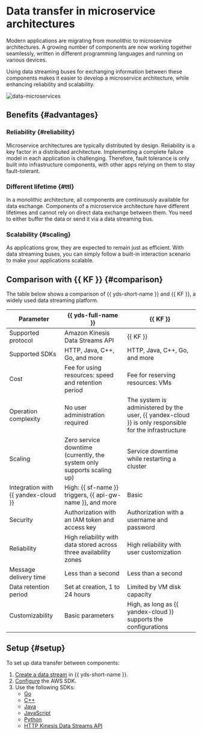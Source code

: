 # Data transfer in microservice architectures

Modern applications are migrating from monolithic to microservice architectures. A growing number of components are now working together seamlessly, written in different programming languages and running on various devices.

Using data streaming buses for exchanging information between these components makes it easier to develop a microservice architecture, while enhancing reliability and scalability.

![data-microservices](../../_assets/data-streams/data-microservices.svg)

## Benefits {#advantages}

### Reliability {#reliability}

Microservice architectures are typically distributed by design. Reliability is a key factor in a distributed architecture. Implementing a complete failure model in each application is challenging. Therefore, fault tolerance is only built into infrastructure components, with other apps relying on them to stay fault-tolerant.

### Different lifetime {#ttl}

In a monolithic architecture, all components are continuously available for data exchange. Components of a microservice architecture have different lifetimes and cannot rely on direct data exchange between them. You need to either buffer the data or send it via a data streaming bus.

### Scalability {#scaling}

As applications grow, they are expected to remain just as efficient. With data streaming buses, you can simply follow a built-in interaction scenario to make your applications scalable.

## Comparison with {{ KF }} {#comparison}

The table below shows a comparison of {{ yds-short-name }} and {{ KF }}, a widely used data streaming platform.

Parameter | {{ yds-full-name }} | {{ KF }}
----|-----|-----
Supported protocol | Amazon Kinesis Data Streams API | {{ KF }}
Supported SDKs | HTTP, Java, C++, Go, and more | HTTP, Java, C++, Go, and more
Cost | Fee for using resources: speed and retention period | Fee for reserving resources: VMs
Operation complexity | No user administration required | The system is administered by the user, {{ yandex-cloud }} is only responsible for the infrastructure
Scaling | Zero service downtime (currently, the system only supports scaling up) | Service downtime while restarting a cluster
Integration with {{ yandex-cloud }} | High: {{ sf-name }} triggers, {{ api-gw-name }}, and more |Basic
Security | Authorization with an IAM token and access key | Authorization with a username and password
Reliability | High reliability with data stored across three availability zones | High reliability with user customization
Message delivery time | Less than a second | Less than a second
Data retention period | Set at creation, 1 to 24 hours | Limited by VM disk capacity
Customizability | Basic parameters | High, as long as {{ yandex-cloud }} supports the configurations

## Setup {#setup}

To set up data transfer between components:

1. [Create a data stream](../../data-streams/quickstart/create-stream.md) in {{ yds-short-name }}.
1. [Configure](../../data-streams/quickstart/index.md) the AWS SDK.
1. Use the following SDKs:
    * [Go](https://docs.aws.amazon.com/sdk-for-go/api/service/kinesis/)
    * [C++](https://sdk.amazonaws.com/cpp/api/LATEST/class_aws_1_1_kinesis_1_1_kinesis_client.html)
    * [Java](https://docs.aws.amazon.com/AWSJavaSDK/latest/javadoc/com/amazonaws/services/kinesis/AmazonKinesisClient.html)
    * [JavaScript](https://docs.aws.amazon.com/AWSJavaScriptSDK/v3/latest/clients/client-kinesis/index.html)
    * [Python](https://boto3.amazonaws.com/v1/documentation/api/latest/reference/services/kinesis.html)
    * [HTTP Kinesis Data Streams API](../../data-streams/kinesisapi/api-ref.md)
